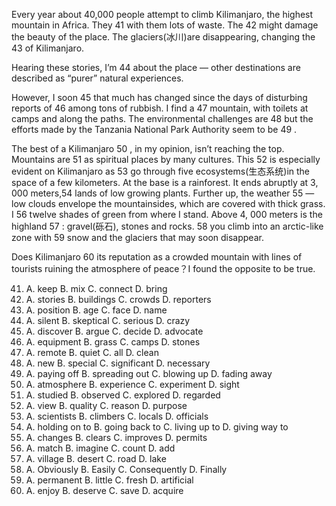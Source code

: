 Every year about 40,000 people attempt to climb Kilimanjaro, the highest mountain in Africa. They 41 with them lots of waste. The 42 might damage the beauty of the place. The glaciers(冰川)are disappearing, changing the 43 of Kilimanjaro.

Hearing these stories, I’m 44 about the place — other destinations are described as “purer” natural experiences.

However, I soon 45 that much has changed since the days of disturbing reports of 46 among tons of rubbish. I find a 47 mountain, with toilets at camps and along the paths. The environmental challenges are 48 but the efforts made by the Tanzania National Park Authority seem to be 49 .

The best of a Kilimanjaro 50 , in my opinion, isn’t reaching the top. Mountains are 51 as spiritual places by many cultures. This 52 is especially evident on Kilimanjaro as 53 go through five ecosystems(生态系统)in the space of a few kilometers. At the base is a rainforest. It ends abruptly at 3, 000 meters,54 lands of low growing plants. Further up, the weather 55 — low clouds envelope the mountainsides, which are covered with thick grass. I 56 twelve shades of green from where I stand. Above 4, 000 meters is the highland 57 : gravel(砾石), stones and rocks. 58 you climb into an arctic-like zone with 59 snow and the glaciers that may soon disappear.

Does Kilimanjaro 60 its reputation as a crowded mountain with lines of tourists ruining the atmosphere of peace？I found the opposite to be true.

41. A. keep B. mix C. connect D. bring
42. A. stories B. buildings C. crowds D. reporters
43. A. position B. age C. face D. name
44. A. silent B. skeptical C. serious D. crazy
45. A. discover B. argue C. decide D. advocate
46. A. equipment B. grass C. camps D. stones
47. A. remote B. quiet C. all D. clean
48. A. new B. special C. significant D. necessary
49. A. paying off B. spreading out C. blowing up D. fading away
50. A. atmosphere B. experience C. experiment D. sight
51. A. studied B. observed C. explored D. regarded
52. A. view B. quality C. reason D. purpose
53. A. scientists B. climbers C. locals D. officials
54. A. holding on to B. going back to C. living up to D. giving way to
55. A. changes B. clears C. improves D. permits
56. A. match B. imagine C. count D. add
57. A. village B. desert C. road D. lake
58. A. Obviously B. Easily C. Consequently D. Finally
59. A. permanent B. little C. fresh D. artificial
60. A. enjoy B. deserve C. save D. acquire
